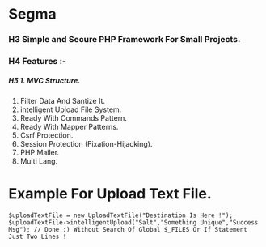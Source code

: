 # Segma
### H3 Simple and Secure PHP  Framework For Small Projects.
### H4 Features :-
##### H5 1. MVC Structure.
1. Filter Data And Santize It.
2. intelligent Upload File System.
3. Ready With Commands Pattern.
4. Ready With Mapper Patterns.
5. Csrf Protection.
6. Session Protection (Fixation-Hijacking).
7. PHP Mailer.
8. Multi Lang.

# Example For Upload Text File.
```
$uploadTextFile = new UploadTextFile("Destination Is Here !");
$uploadTextFile->intelligentUpload("Salt","Something Unique","Success Msg"); // Done :) Without Search Of Global $_FILES Or If Statement Just Two Lines !

```